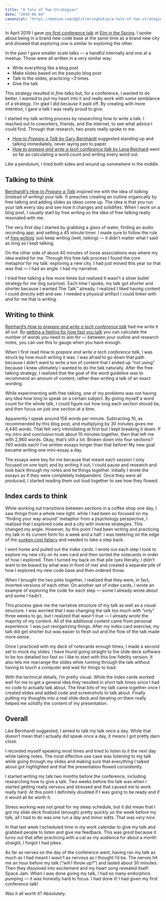 ```yaml
---
title: "A Tale of Two Strategies"
date: "2019-06-04"
canonical: "https://medium.com/@glitteringkatie/a-tale-of-two-strategies-e1794d1c1e1a"
---
```


In April 2019 I gave [my first conference talk](../where-the-elm-am-i) at [Elm in the Spring](https://www.elminthespring.org/). I spoke about being in a brand new code base at the same time as a brand new city and showed that exploring one is similar to exploring the other.

In the past I gave smaller scale talks — a handful internally and one at a meetup. Those were all written in a very similar way:

- Write everything like a blog post
- Make slides based on the pseudo blog post
- Talk to the slides, practicing ~3 times
- Give the talk

This strategy resulted in _fine_ talks but, for a conference, I wanted to do better. I wanted to put my heart into it and really work with some semblance of a strategy. I’m glad I did because it paid off. By creating with more intention, I gave a talk I was really proud to give.

I started my talk writing process by researching how to write a talk. I reached out to coworkers, friends, and the internet, to see what advice I could find. Through that research, two posts really spoke to me.

- [_How to Prepare a Talk_ by Gary Bernhardt](https://www.deconstructconf.com/blog/how-to-prepare-a-talk) suggested standing up and talking immediately, never laying pen to paper.
- [_How to prepare and write a tech conference talk_ by Lena Reinhard](http://wunder.schoenaberselten.com/2016/02/16/how-to-prepare-and-write-a-tech-conference-talk/) went so far as calculating a word count and writing every word out.

Like a pendulum, I tried both sides and wound up somewhere in the middle.

## Talking to think

[Bernhardt’s _How to Prepare a Talk_](https://www.deconstructconf.com/blog/how-to-prepare-a-talk) inspired me with the idea of _talking_ (instead of _writing_) your talk. It preaches creating an outline organically by free talking and adding slides as ideas come up. The idea is that you run your talk every day and see how it changes and solidifies. When I work on a blog post, I usually start by free writing so the idea of free talking really resonated with me.

The very first day I started by grabbing a glass of water, finding an audio recording app, and setting a 45 minute timer. I made sure to follow the rule of [free writing](https://en.wikipedia.org/wiki/Free_writing): just keep writing (well, talking) — it didn’t matter what I said as long as I kept talking.

On the other side of about 40 minutes of loose associations was where my idea waited for me. Through this free talk process I found the core metaphor for my talk: exploring a new city. I had just moved this year so that was that — I had an angle. I had my narrative.

I tried free talking a few more times but realized it wasn’t a silver bullet strategy for me (big surprise). Each time I spoke, my talk got shorter and shorter because I wanted The Talk™ already. I realized I liked having content I could directly edit and see. I needed a physical artifact I could tinker with and for me that is writing.

## Writing to think

[Reinhard’s _How to prepare and write a tech conference talk_](http://wunder.schoenaberselten.com/2016/02/16/how-to-prepare-and-write-a-tech-conference-talk/) had me write it all out. By [getting a feeling for how fast you talk](http://www.lisabmarshall.com/2008/04/06/how-fast-do-i-speak/) you can calculate the number of words you need to aim for — between your outline and research notes, you can use this to gauge when you have enough.

When I first read _How to prepare and write a tech conference talk_, I was struck by how much writing it was. I was afraid to go down that path because I didn’t want to write a ton of content that I ended up “not using” because I knew ultimately I wanted to do the talk naturally. After the free talking strategy, I realized that the goal of the word guideline was to recommend an amount of content, rather than writing a talk of an exact wording.

While experimenting with free talking, one of my problems was not having any idea how long to speak on a certain subject. By giving myself a word count for the whole talk, I could figure out how long each section should be, and then focus on just one section at a time.

Apparently I speak around 158 words per minute. Subtracting 10, as recommended by this blog post, and multiplying by 30 minutes gives me 4,440 words. That felt very intimidating at first but I kept breaking it down. If my intro and conclusion took about 10 minutes together, then that left me with 2,960 words. Okay, that’s still a lot. Broken down into four sections? 740 words each! I’ve written essays longer than that before! My new goal became writing one mini-essay a day.

The essays were key for me because that meant each session I only focused on one topic and by writing it out, I could pause and research and look back through my notes and tie things together. Initially I wrote the essays as if they were completely independent. Once they were all produced, I started reading them out loud together to see how they flowed.

## Index cards to think

While working out transitions between sections in a coffee shop one day, I saw things from a whole new light: while I had been so focused on my “finding your way around” metaphor from a psychology perspective, I realized that I explored code and a city with inverse strategies. This changed my angle. However, by this point I had been writing and practicing my talk in its current form for a week and a half. I was teetering on the edge of the [sunken cost fallacy](https://en.wikipedia.org/wiki/Sunk_cost) and needed to take a step back.

I went home and pulled out the index cards. I wrote out each step I took to explore my new city on its own card and then sorted the notecards in order of how I explored. Then I turned my back on that pile (yes literally, I didn’t want to be biased by what was in front of me) and created a separate pile of how I explored my new code base and then ordered those.

When I brought the two piles together, I realized that they were, in fact, inverted versions of each other. On another set of index cards, I wrote an example of exploring the code for each step — some I already wrote about and some I hadn’t.

This process gave me the narrative structure of my talk as well as a visual structure. I was worried that I was changing the talk too much with “only” three weeks to go, but I realized that wasn’t true — I already wrote the majority of my content. All of the additional content came from personal experience. I was just reorganizing things. After my index card exercise, my talk did get shorter but was easier to flesh out and the flow of the talk made more sense.

Once I practiced with my deck of notecards enough times, I made a second set to mock my slides. I have found going straight to the slide deck software to be too detailed too fast so I like to start with this low fidelity version. It also lets me rearrange the slides while running through the talk without having to touch a computer and wait for things to load.

With the technical details, I’m pretty visual. While the index cards worked well for me to get a general idea they resulted in short talk times since I had no code to actually talk about. The final bits of my talk came together once I created slides and added code and screenshots to talk about. Finally putting my thoughts into a real slide deck and iterating on them really helped me solidify the content of my presentation.

## Overall

Like Bernhardt suggested, I aimed to talk my talk once a day. While that doesn’t mean that I actually did speak once a day, it means I got pretty darn close.

I recorded myself speaking most times and tried to listen to it the next day while taking notes. The most effective use case was listening to my talk while going through my slides and making sure that everything I talked about got highlighted and that the presentation flowed consistently.

I started writing my talk two months before the conference, including researching how to give a talk. Two weeks before the talk was when I started getting really nervous and stressed and that caused me to work really hard. At this point I definitely doubted if I was going to be ready and if it would all be worth it.

Stress working was not great for my sleep schedule, but it did mean that I got my slide deck finalized (enough) pretty quickly so the week before my talk, all I had to do was one run a day and minor edits. That was _very nice_.

In that last week I scheduled time in my work calendar to give my talk and grabbed people to listen and give me feedback. This was _great_ because it turns out that after practicing with a cat as my audience for about a month straight, I forgot I had jokes.

As far as nerves on the day of the conference went, having ran my talk as much as I had meant I wasn’t as nervous as I thought I’d be. The nerves hit me an hour before my talk (“will I throw up?”) and lasted about 30 minutes. Then they dissolved into excitement and my heart song revealed itself: Space Jam. When I was done giving my talk, I had so many endorphins pumping — it was honestly hard to focus. I had done it! I had given my first conference talk!

Was it all worth it? Absolutely.
